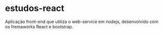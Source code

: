 # estudos-react
Aplicação front-end que utiliza o web-service em nodejs, desenvolvido com os fremaworks React e bootstrap. 
